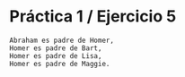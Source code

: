 # Práctica 1 / Ejercicio 5

```
Abraham es padre de Homer,
Homer es padre de Bart,
Homer es padre de Lisa,
Homer es padre de Maggie.
```
